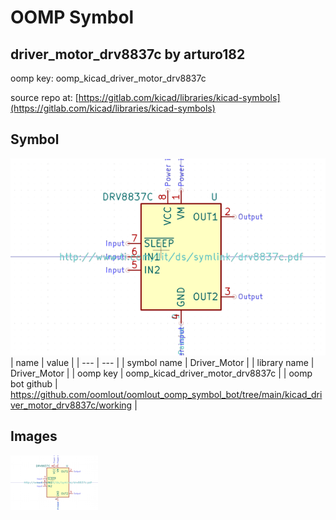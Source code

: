 # OOMP Symbol  
## driver_motor_drv8837c  by arturo182  
  
oomp key: oomp_kicad_driver_motor_drv8837c  
  
source repo at: [https://gitlab.com/kicad/libraries/kicad-symbols](https://gitlab.com/kicad/libraries/kicad-symbols)  
## Symbol  
  
[![working.png](working_600.png)](working.png)  
| name | value | 
| --- | --- | 
| symbol name | Driver_Motor | 
| library name | Driver_Motor | 
| oomp key | oomp_kicad_driver_motor_drv8837c | 
| oomp bot github | https://github.com/oomlout/oomlout_oomp_symbol_bot/tree/main/kicad_driver_motor_drv8837c/working | 
## Images  
  
[![working.png](working_140.png)](working.png)  
